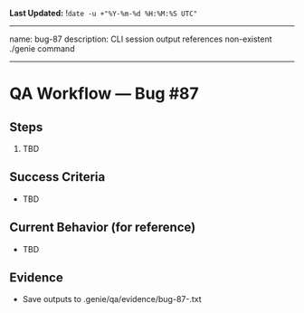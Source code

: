 **Last Updated:** !`date -u +"%Y-%m-%d %H:%M:%S UTC"`

---
name: bug-87
description: CLI session output references non-existent ./genie command

---

# QA Workflow — Bug #87

## Steps
1. TBD

## Success Criteria
- TBD

## Current Behavior (for reference)
- TBD

## Evidence
- Save outputs to .genie/qa/evidence/bug-87-<timestamp>.txt
